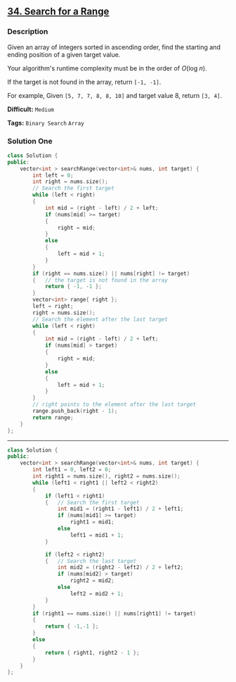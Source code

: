 ## [34. Search for a Range](https://leetcode.com/problems/search-for-a-range/description/)

### Description

Given an array of integers sorted in ascending order, find the starting and ending position of a given target value.

Your algorithm's runtime complexity must be in the order of _O_(log _n_).

If the target is not found in the array, return `[-1, -1]`.

For example,
Given `[5, 7, 7, 8, 8, 10]` and target value 8,
return `[3, 4]`.

**Difficult:** `Medium`

**Tags:** `Binary Search` `Array`

### Solution One

```c++
class Solution {
public:
    vector<int > searchRange(vector<int>& nums, int target) {
        int left = 0;
        int right = nums.size();
        // Search the first target
        while (left < right)
        {
            int mid = (right - left) / 2 + left;
            if (nums[mid] >= target)
            {
                right = mid;
            }
            else
            {
                left = mid + 1;
            }
        }
        if (right == nums.size() || nums[right] != target)
        {   // the target is not found in the array
            return { -1, -1 };
        }
        vector<int> range{ right };
        left = right;
        right = nums.size();
        // Search the element after the last target
        while (left < right)
        {
            int mid = (right - left) / 2 + left;
            if (nums[mid] > target)
            {
                right = mid;
            }
            else
            {
                left = mid + 1;
            }
        }
        // right points to the element after the last target
        range.push_back(right - 1);
        return range;
    }
};
```

---

```c++
class Solution {
public:
    vector<int > searchRange(vector<int>& nums, int target) {
        int left1 = 0, left2 = 0;
        int right1 = nums.size(), right2 = nums.size();
        while (left1 < right1 || left2 < right2)
        {
            if (left1 < right1)
            {   // Search the first target
                int mid1 = (right1 - left1) / 2 + left1;
                if (nums[mid1] >= target)
                    right1 = mid1;
                else
                    left1 = mid1 + 1;
            }

            if (left2 < right2)
            {   // Search the last target
                int mid2 = (right2 - left2) / 2 + left2;
                if (nums[mid2] > target)
                    right2 = mid2;
                else
                    left2 = mid2 + 1;
            }
        }
        if (right1 == nums.size() || nums[right1] != target)
        {
            return { -1,-1 };
        }
        else
        {
            return { right1, right2 - 1 };
        }
    }
};
```
